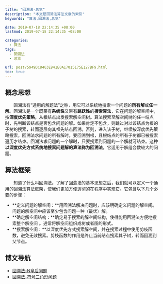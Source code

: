 ```yaml
---
title: "回溯法-总览"
description: "本文是回溯法算法文章的索引"
keywords: "算法,回溯法,总览"

date: 2019-07-18 22:14:35 +08:00
lastmod: 2019-07-18 22:14:35 +08:00

categories:
  - 算法
tags:
  - 回溯法
  - 总览

url: post/5949DC8403E941E0A17015175E127BF9.html
toc: true
---
```


## 概念思想

&emsp;&emsp;回溯法有“通用的解题法”之称，用它可以系统地搜索一个问题的**所有解**或**任一解**。回溯法是一个既带有**系统性**又带有**跳跃性**的**搜索算法**，它在问题的解空间中，按**深度优先策略**，从根结点出发搜索解空间树。算法搜索至解空间树的任一结点时，先判断该结点是否包含问题的解。如果肯定不包含，则跳过对以该结点为根的子树的搜索，转而逐层向其祖先结点回溯。否则，进入该子树，继续按深度优先策略搜索。回溯法求问题的所有解时，要回溯到根，且根结点的所有子树都已被搜索遍历才结束。回溯法求问题的一个解时，只要搜索到问题的一个解就可结束。这种**以深度优先方式系统地搜索问题解的算法称为回溯法**，它适用于解组合数较大的问题。

<!--More-->

## 算法框架

&emsp;&emsp;知道了什么叫回溯法，了解了回溯法的基本思想之后，我们就可以定义一个通用的回溯法算法框架，使我们更加方便透彻的在程序中实现它。它包含以下几个必要的步骤：
- **定义问题的解空间：**用回溯法解决问题时，应该明确定义问题的解空间。问题的解空间中应该至少包含问题一种（最优）解。
- **确定解空间结构：**确定易于搜索的解空间结构，使得能用回溯法方便地搜索整个解空间 。通常将解空间组织成树或者图的形式。
- **搜索解空间：**以深度优先方式搜索解空间，并在搜索过程中使用剪枝函数，避免无效搜索。剪枝函数的作用是终止当前结点搜索其子树，转而回溯到父节点。

## 博文导航

- [回溯法-N皇后问题](23FEAE8600134C1CB795530EDC7125F0.html)
- [回溯法-符号三角形问题](A7D27AE126E84133ABE20E0C8A0CA745.html)